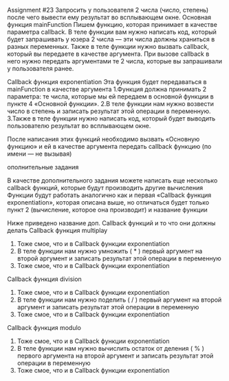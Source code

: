 Assignment #23
Запросить у пользователя 2 числа (число, степень) после чего вывести ему результат во всплывающем окне.
Основная функция mainFunction
Пишем функцию, которая принимает в качестве параметра callback. 
В теле функции вам нужно написать код, который будет запрашивать у юзера 2 числа — эти числа должны храниться в разных переменных.
Также в теле функции нужно вызвать callback, который вы передаете в качестве аргумента.
При вызове callback в него нужно передать аргументами те 2 числа, которые вы запрашивали у пользователя ранее.

Callback функция exponentiation
Эта функция будет передаваться в mainFunction в качестве аргумента
1.Функция должна принимать 2 параметра: те числа, которые мы ей передаем в основной функции в пункте 4 «Основной функции».
2.В теле функции нам нужно возвести число в степень и записать результат этой операции в переменную.
3.Также в теле функции нужно написать код, который будет выводить пользователю результат во всплывающем окне.

После написания этих функций необходимо вызвать «Основную функцию»  и ей в качестве аргумента передать callback функцию
(по имени — не вызывая)

ополнительные задания

В качестве дополнительного задания можете написать еще несколько callback функций, которые будут производить другие вычисления
Функции будут работать аналогично как и первая «Callback функция exponentiation», которая описана выше, но отличаться будет 
только пункт 2 (вычисление, которое она производит) и название функции

Ниже приведено название доп. Callback функций и то что они должны делать
Callback функция multiplay
1. Тоже смое, что и в Callback функции exponentiation
2. В теле функции нам нужно умножить ( * ) первый аргумент на второй аргумент и записать результат этой операции в переменную
3. Тоже смое, что и в Callback функции exponentiation

Callback функция division
1. Тоже смое, что и в Callback функции exponentiation
2. В теле функции нам нужно поделить ( / ) первый аргумент на второй аргумент и записать результат этой операции в переменную
3. Тоже смое, что и в Callback функции exponentiation

Callback функция modulo
1. Тоже смое, что и в Callback функции exponentiation
2. В теле функции нам нужно вычислить остаток от деления ( % ) первого аргумента на второй аргумент и записать результат 
этой операции в переменную
3. Тоже смое, что и в Callback функции exponentiation